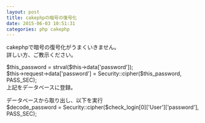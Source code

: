 ```yaml
---
layout: post
title: cakephpの暗号の復号化
date: 2015-06-03 10:51:31
categories: php cakephp
---
```

<p>cakephpで暗号の復号化がうまくいきません。<br>
詳しい方、ご教示ください。</p>

<p>$this_password = strval($this->data['password']);<br>
$this->request->data['password'] = Security::cipher($this_password, PASS_SEC);<br>
上記をデータベースに登録。</p>

<p>データベースから取り出し、以下を実行<br>
$decode_password = Security::cipher($check_login[0]['User']['password'], PASS_SEC);</p>
